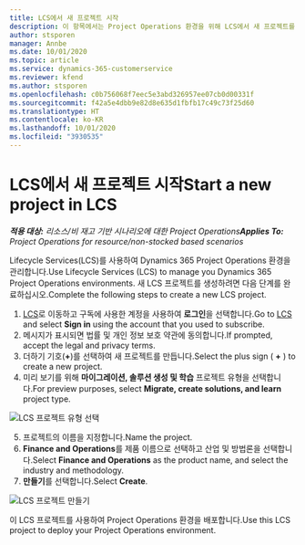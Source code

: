 ```yaml
---
title: LCS에서 새 프로젝트 시작
description: 이 항목에서는 Project Operations 환경을 위해 LCS에서 새 프로젝트를 만드는 방법에 대한 정보를 제공합니다.
author: stsporen
manager: Annbe
ms.date: 10/01/2020
ms.topic: article
ms.service: dynamics-365-customerservice
ms.reviewer: kfend
ms.author: stsporen
ms.openlocfilehash: c0b756068f7eec5e3abd326957ee07cb0d00331f
ms.sourcegitcommit: f42a5e4dbb9e82d8e635d1fbfb17c49c73f25d60
ms.translationtype: HT
ms.contentlocale: ko-KR
ms.lasthandoff: 10/01/2020
ms.locfileid: "3930535"
---
```

# <a name="start-a-new-project-in-lcs"></a><span data-ttu-id="6e9d8-103">LCS에서 새 프로젝트 시작</span><span class="sxs-lookup"><span data-stu-id="6e9d8-103">Start a new project in LCS</span></span>

<span data-ttu-id="6e9d8-104">_**적용 대상:** 리소스/비 재고 기반 시나리오에 대한 Project Operations_</span><span class="sxs-lookup"><span data-stu-id="6e9d8-104">_**Applies To:** Project Operations for resource/non-stocked based scenarios_</span></span>

<span data-ttu-id="6e9d8-105">Lifecycle Services(LCS)를 사용하여 Dynamics 365 Project Operations 환경을 관리합니다.</span><span class="sxs-lookup"><span data-stu-id="6e9d8-105">Use Lifecycle Services (LCS) to manage you Dynamics 365 Project Operations environments.</span></span> <span data-ttu-id="6e9d8-106">새 LCS 프로젝트를 생성하려면 다음 단계를 완료하십시오.</span><span class="sxs-lookup"><span data-stu-id="6e9d8-106">Complete the following steps to create a new LCS project.</span></span>

1. <span data-ttu-id="6e9d8-107">[LCS](https://lcs.dynamics.com/Logon/Index)로 이동하고 구독에 사용한 계정을 사용하여 **로그인**을 선택합니다.</span><span class="sxs-lookup"><span data-stu-id="6e9d8-107">Go to [LCS](https://lcs.dynamics.com/Logon/Index) and select **Sign in** using the account that you used to subscribe.</span></span>
2. <span data-ttu-id="6e9d8-108">메시지가 표시되면 법률 및 개인 정보 보호 약관에 동의합니다.</span><span class="sxs-lookup"><span data-stu-id="6e9d8-108">If prompted, accept the legal and privacy terms.</span></span>
3. <span data-ttu-id="6e9d8-109">더하기 기호(**+**)를 선택하여 새 프로젝트를 만듭니다.</span><span class="sxs-lookup"><span data-stu-id="6e9d8-109">Select the plus sign ( **+** ) to create a new project.</span></span>
4. <span data-ttu-id="6e9d8-110">미리 보기를 위해 **마이그레이션, 솔루션 생성 및 학습** 프로젝트 유형을 선택합니다.</span><span class="sxs-lookup"><span data-stu-id="6e9d8-110">For preview purposes, select **Migrate, create solutions, and learn** project type.</span></span>

  ![LCS 프로젝트 유형 선택](./media/create-lcs-1.png)

5. <span data-ttu-id="6e9d8-112">프로젝트의 이름을 지정합니다.</span><span class="sxs-lookup"><span data-stu-id="6e9d8-112">Name the project.</span></span> 
6. <span data-ttu-id="6e9d8-113">**Finance and Operations**를 제품 이름으로 선택하고 산업 및 방법론을 선택합니다.</span><span class="sxs-lookup"><span data-stu-id="6e9d8-113">Select **Finance and Operations** as the product name, and select the industry and methodology.</span></span> 
7. <span data-ttu-id="6e9d8-114">**만들기**를 선택합니다.</span><span class="sxs-lookup"><span data-stu-id="6e9d8-114">Select **Create**.</span></span>

![LCS 프로젝트 만들기](./media/create-lcs-2.png)

<span data-ttu-id="6e9d8-116">이 LCS 프로젝트를 사용하여 Project Operations 환경을 배포합니다.</span><span class="sxs-lookup"><span data-stu-id="6e9d8-116">Use this LCS project to deploy your Project Operations environment.</span></span>

